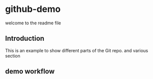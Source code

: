 # github-demo
welcome to the readme file

## Introduction
This is an example to show different parts of the Git repo. and various section

## demo workflow
